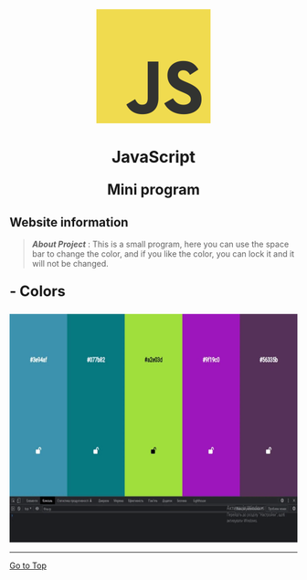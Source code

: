 <a id="to-top"></a>

<div align="center">
   
  <img src="/README/js.png" alt="Logo" width="200px"/>
   
  <h1 align="center">JavaScript</h1>
  <p style="font-size: 25px;"><strong>Mini program</strong></p>
</div>


<h2 align="start">Website information</h2>

> **_About Project_** : This is a small program, here you can use the space bar to change the color, and if you like the color, you can lock it and it will not be changed.

<p style="font-size: 25px;"><strong>- Colors</strong></p>

<p align="center">
  <img src="/README/colors.gif" alt="Colors" width="800px" height="400px"/>
</p>

---

[Go to Top](#to-top)